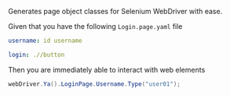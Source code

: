 Generates page object classes for Selenium WebDriver with ease.

Given that you have the following `Login.page.yaml` file

```yaml
username: id username

login: .//button
```

Then you are immediately able to interact with web elements

```csharp
webDriver.Ya().LoginPage.Username.Type("user01");
```